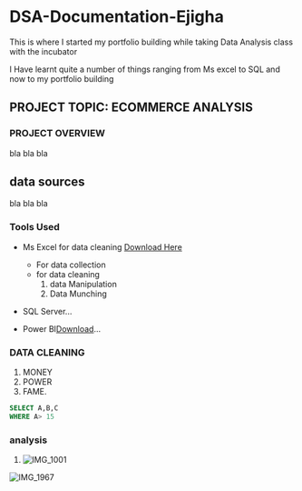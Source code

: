 # DSA-Documentation-Ejigha

This is where I started my portfolio building while taking Data Analysis class with the incubator

I Have learnt quite a number of things ranging from Ms excel to SQL and now to my portfolio building

## PROJECT TOPIC: ECOMMERCE ANALYSIS

### PROJECT OVERVIEW
bla bla bla

## data sources
bla bla bla 

### Tools Used
- Ms Excel for data cleaning [Download Here](https://www.microsoft.com)
    - For data collection
    - for data cleaning
      1. data Manipulation
      2. Data Munching
         
- SQL Server...
- Power BI[Download](https://www.microsoft.com/en-us/download/details.aspx?id=58494)...

### DATA CLEANING
1. MONEY
2. POWER
3. FAME.


``` SQL
SELECT A,B,C
WHERE A> 15
```

### analysis

1. ![IMG_1001](https://github.com/user-attachments/assets/b6b06e38-4e83-48d1-bc24-03c4fdd025dd)

 



![IMG_1967](https://github.com/user-attachments/assets/afc2d502-648e-4544-bcff-84633f3632b0)





